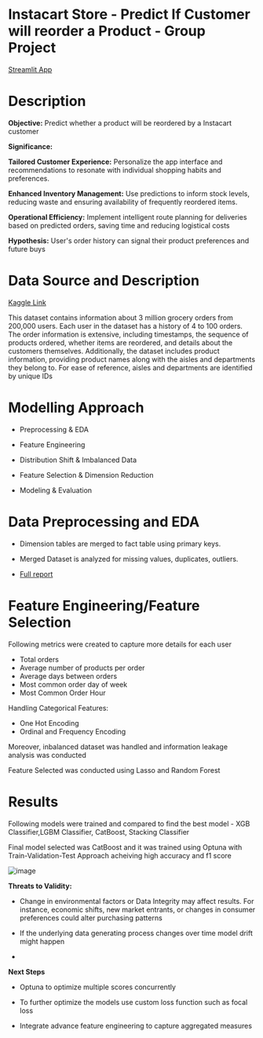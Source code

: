 # Instacart Store - Predict If Customer will reorder a Product - Group Project
[Streamlit App](https://predicting-appucts-reordered-by-customer-7852zyrzsf2axkrqwx8l8.streamlit.app/)

# Description 
**Objective:** Predict whether a product will be reordered by a Instacart customer

**Significance:**

**Tailored Customer Experience:** Personalize the app interface and recommendations to resonate with individual shopping habits and preferences.

**Enhanced Inventory Management:** Use predictions to inform stock levels, reducing waste and ensuring availability of frequently reordered items.

**Operational Efficiency:** Implement intelligent route planning for deliveries based on predicted orders, saving time and reducing logistical costs

**Hypothesis:** User's order history can signal their product preferences and future buys

# Data Source and Description 

[Kaggle Link](https://www.kaggle.com/c/instacart-market-basket-analysis/overview)

This dataset contains information about 3 million grocery orders from 200,000 users. Each user in the dataset has a history of 4 to 100 orders. The order information is extensive, including timestamps, the sequence of products ordered, whether items are reordered, and details about the customers themselves. Additionally, the dataset includes product information, providing product names along with the aisles and departments they belong to. For ease of reference, aisles and departments are identified by unique IDs

# Modelling Approach

* Preprocessing & EDA

* Feature Engineering

* Distribution Shift & Imbalanced Data

* Feature Selection & Dimension Reduction

* Modeling & Evaluation

# Data Preprocessing and EDA

* Dimension tables are merged to fact table using primary keys.

* Merged Dataset is analyzed for missing values, duplicates, outliers.

* [Full report](https://github.com/TashfeenAhmed12/Predicting-Products-Reordered-by-Customer/blob/28cfcfbe4a25c53c7d99834c899af0ef77eee74e/data_profiling_report.html)


# Feature Engineering/Feature Selection

Following metrics were created to capture more details for each user

* Total orders
* Average number of products per order
* Average days between orders
* Most common order day of week
* Most Common Order Hour

Handling Categorical Features:

* One Hot Encoding
* Ordinal and Frequency Encoding

Moreover, inbalanced dataset was handled and information leakage analysis was conducted

Feature Selected was conducted using Lasso and Random Forest

# Results
Following models were trained and compared to find the best model - XGB Classifier,LGBM Classifier, CatBoost, Stacking Classifier


Final model selected was CatBoost and it was trained using Optuna with Train-Validation-Test Approach acheiving high accuracy and f1 score

![image](https://github.com/TashfeenAhmed12/Predicting-Products-Reordered-by-Customer/assets/76031323/8362e746-c550-413c-961c-63a7b98db420)


**Threats to Validity:** 

* Change in environmental factors or Data Integrity may affect results. For instance, economic shifts, new market entrants, or changes in consumer preferences could alter purchasing patterns

* If the underlying data generating process changes over time model drift might happen
* 
**Next Steps**
  
* Optuna to optimize multiple scores concurrently

* To further optimize the models use custom loss function such as focal loss

* Integrate advance feature engineering to capture aggregated measures
